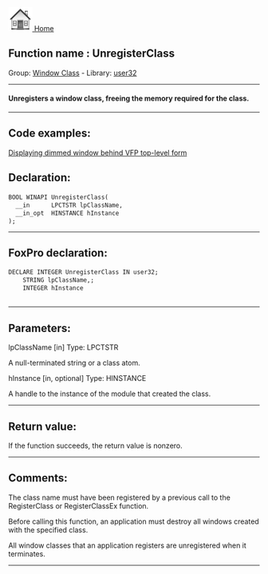 [<img src="../../images/home.png"> Home ](https://github.com/VFPX/Win32API)  

## Function name : UnregisterClass
Group: [Window Class](../../functions_group.md#Window_Class)  -  Library: [user32](../../libraries.md#user32)  
***  


#### Unregisters a window class, freeing the memory required for the class.
***  


## Code examples:
[Displaying dimmed window behind VFP top-level form](../../samples/sample_578.md)  

## Declaration:
```foxpro  
BOOL WINAPI UnregisterClass(
  __in      LPCTSTR lpClassName,
  __in_opt  HINSTANCE hInstance
);  
```  
***  


## FoxPro declaration:
```foxpro  
DECLARE INTEGER UnregisterClass IN user32;
	STRING lpClassName,;
	INTEGER hInstance
  
```  
***  


## Parameters:
lpClassName [in]
Type: LPCTSTR

A null-terminated string or a class atom.

hInstance [in, optional]
Type: HINSTANCE

A handle to the instance of the module that created the class.  
***  


## Return value:
If the function succeeds, the return value is nonzero.  
***  


## Comments:
The class name must have been registered by a previous call to the RegisterClass or RegisterClassEx function.  
  
Before calling this function, an application must destroy all windows created with the specified class.  
  
All window classes that an application registers are unregistered when it terminates.  
  
***  


